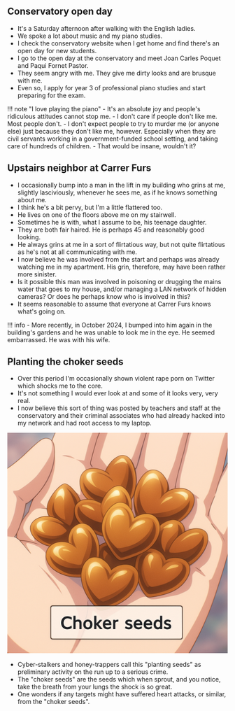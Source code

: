 ## Conservatory open day

- It's a Saturday afternoon after walking with the English ladies.
- We spoke a lot about music and my piano studies.
- I check the conservatory website when I get home and find there's an open day for new students.
- I go to the open day at the conservatory and meet Joan Carles Poquet and Paqui Fornet Pastor.
- They seem angry with me. They give me dirty looks and are brusque with me.
- Even so, I apply for year 3 of professional piano studies and start preparing for the exam.

!!! note "I love playing the piano"
    - It's an absolute joy and people's ridiculous attitudes cannot stop me.
    - I don't care if people don't like me. Most people don't.
    - I don't expect people to try to murder me (or anyone else) just because they don't like me, however. Especially when they are civil servants working in a government-funded school setting, and taking care of hundreds of children. 
    - That would be insane, wouldn't it?

## Upstairs neighbor at Carrer Furs

- I occasionally bump into a man in the lift in my building who grins at me, slightly lasciviously, whenever he sees me, as if he knows something about me.
- I think he's a bit pervy, but I'm a little flattered too.
- He lives on one of the floors above me on my stairwell.
- Sometimes he is with, what I assume to be, his teenage daughter.
- They are both fair haired. He is perhaps 45 and reasonably good looking.
- He always grins at me in a sort of flirtatious way, but not quite flirtatious as he's not at all communicating with me.
- I now believe he was involved from the start and perhaps was already watching me in my apartment. His grin, therefore, may have been rather more sinister.
- Is it possible this man was involved in poisoning or drugging the mains water that goes to my house, and/or managing a LAN network of hidden cameras? Or does he perhaps know who is involved in this?
- It seems reasonable to assume that everyone at Carrer Furs knows what's going on.

!!! info
    - More recently, in October 2024, I bumped into him again in the building's gardens and he was unable to look me in the eye. He seemed embarrassed. He was with his wife.

## Planting the choker seeds

- Over this period I'm occasionally shown violent rape porn on Twitter which shocks me to the core.
- It's not something I would ever look at and some of it looks very, very real.
- I now believe this sort of thing was posted by teachers and staff at the conservatory and their criminal associates who had already hacked into my network and had root access to my laptop.

![choker seeds](../../content/images/choker-seeds.png)

- Cyber-stalkers and honey-trappers call this "planting seeds" as preliminary activity on the run up to a serious crime.
- The "choker seeds" are the seeds which when sprout, and you notice, take the breath from your lungs the shock is so great.
- One wonders if any targets might have suffered heart attacks, or similar, from the "choker seeds".
